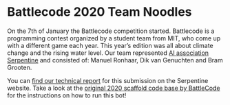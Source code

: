 # Battlecode 2020 Team Noodles

On the 7th of January the Battlecode competition started. Battlecode is a programming contest organized by a student team from MIT, who come up with a different game each year. This year’s edition was all about climate change and the rising water level. Our team represented [AI association Serpentine](https://www.serpentineai.nl) and consisted of: Manuel Ronhaar, Dik van Genuchten and Bram Grooten. 

You can [find our technical report](https://serpentineai.nl/wp-content/uploads/2020/03/whitepaper-noodles.pdf) for this submission on the Serpentine website. Take a look at the [original 2020 scaffold code base by BattleCode](https://github.com/battlecode/battlecode20-scaffold) for the instructions on how to run this bot!


